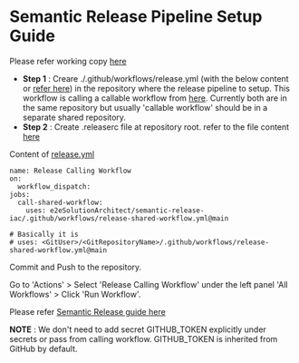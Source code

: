 # Semantic Release Pipeline Setup Guide

Please refer working copy [here](https://github.com/e2eSolutionArchitect/semantic-release-iac/actions)

- **Step 1** : Creare ./.github/workflows/release.yml (with the below content or [refer here](https://github.com/e2eSolutionArchitect/semantic-release-iac/blob/main/.github/workflows/release-calling-workflow.yml)) in the repository where the release pipeline to setup. This workflow is calling a callable workflow from [here](https://github.com/e2eSolutionArchitect/semantic-release-iac/blob/main/.github/workflows/release-shared-workflow.yml). Currently both are in the same repository but usually 'callable workflow' should be in a separate shared repository. 
- **Step 2** : Create .releaserc file at repository root. refer to the file content [here](https://github.com/e2eSolutionArchitect/semantic-release-iac/blob/main/.releaserc)

Content of [release.yml](https://github.com/e2eSolutionArchitect/semantic-release-iac/blob/main/.github/workflows/release-calling-workflow.yml)
```
name: Release Calling Workflow
on:
  workflow_dispatch:
jobs:
  call-shared-workflow:
    uses: e2eSolutionArchitect/semantic-release-iac/.github/workflows/release-shared-workflow.yml@main

# Basically it is
# uses: <GitUser>/<GitRepositoryName>/.github/workflows/release-shared-workflow.yml@main
```
Commit and Push to the repository.

Go to 'Actions' > Select 'Release Calling Workflow' under the left panel 'All Workflows' >  Click 'Run Workflow'.

Please refer [Semantic Release guide here](https://github.com/e2eSolutionArchitect/semantic-release-iac/blob/main/README.md)

**NOTE** : We don't need to add secret GITHUB_TOKEN explicitly under secrets or pass from calling workflow. GITHUB_TOKEN is inherited from GitHub by default. 
